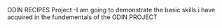 ODIN RECIPES Project
-I am going to demonstrate the basic skills i have acquired in the fundementals
 of the ODIN PROJECT